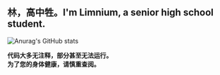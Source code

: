 ## 林，高中牲。I'm Limnium, a senior high school student.

![Anurag's GitHub stats](https://github-readme-stats.vercel.app/api?username=limnium)

**代码大多无注释，部分甚至无法运行。<br>为了您的身体健康，请慎重查阅。<br>**
